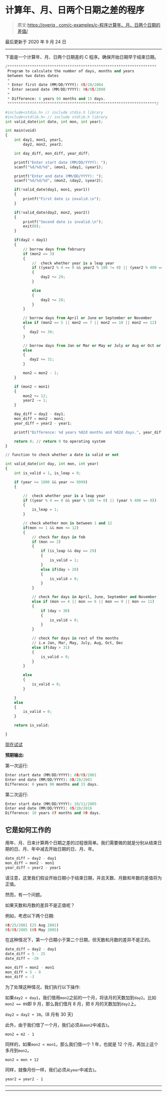 # 计算年、月、日两个日期之差的程序

> 原文:[https://overiq . com/c-examples/c-程序计算年、月、日两个日期的差值/](https://overiq.com/c-examples/c-program-to-calculate-the-difference-of-two-dates-in-years-months-and-days/)

最后更新于 2020 年 9 月 24 日

* * *

下面是一个计算年、月、日两个日期差的 C 程序。确保开始日期早于结束日期。

```py
/*******************************************************************
 Program to calculate the number of days, months and years
 between two dates dates
 * 
 * Enter first date (MM/DD/YYYY): 05/20/2004
 * Enter second date (MM/DD/YYYY): 06/05/2008
 * 
 * Difference: 4 years 00 months and 15 days.
 *******************************************************************/

#include<stdio.h> // include stdio.h library
#include<stdlib.h> // include stdlib.h library
int valid_date(int date, int mon, int year);

int main(void)
{
    int day1, mon1, year1,
        day2, mon2, year2;

    int day_diff, mon_diff, year_diff;         

    printf("Enter start date (MM/DD/YYYY): ");
    scanf("%d/%d/%d", &mon1, &day1, &year1);

    printf("Enter end date (MM/DD/YYYY): ");
    scanf("%d/%d/%d", &mon2, &day2, &year2);

    if(!valid_date(day1, mon1, year1))
    {
        printf("First date is invalid.\n");        
    }

    if(!valid_date(day2, mon2, year2))
    {
        printf("Second date is invalid.\n");
        exit(0);
    }       

    if(day2 < day1)
    {      
        // borrow days from february
        if (mon2 == 3)
        {
            //  check whether year is a leap year
            if ((year2 % 4 == 0 && year2 % 100 != 0) || (year2 % 400 == 0)) 
            {
                day2 += 29;
            }

            else
            {
                day2 += 28;
            }                        
        }

        // borrow days from April or June or September or November
        else if (mon2 == 5 || mon2 == 7 || mon2 == 10 || mon2 == 12) 
        {
           day2 += 30; 
        }

        // borrow days from Jan or Mar or May or July or Aug or Oct or Dec
        else
        {
           day2 += 31;
        }

        mon2 = mon2 - 1;
    }

    if (mon2 < mon1)
    {
        mon2 += 12;
        year2 -= 1;
    }       

    day_diff = day2 - day1;
    mon_diff = mon2 - mon1;
    year_diff = year2 - year1;

    printf("Difference: %d years %02d months and %02d days.", year_diff, mon_diff, day_diff);

    return 0; // return 0 to operating system
}

// function to check whether a date is valid or not

int valid_date(int day, int mon, int year)    
{
    int is_valid = 1, is_leap = 0;

    if (year >= 1800 && year <= 9999) 
    {

        //  check whether year is a leap year
        if ((year % 4 == 0 && year % 100 != 0) || (year % 400 == 0)) 
        {
            is_leap = 1;
        }

        // check whether mon is between 1 and 12
        if(mon >= 1 && mon <= 12)
        {
            // check for days in feb
            if (mon == 2)
            {
                if (is_leap && day == 29) 
                {
                    is_valid = 1;
                }
                else if(day > 28) 
                {
                    is_valid = 0;
                }
            }

            // check for days in April, June, September and November
            else if (mon == 4 || mon == 6 || mon == 9 || mon == 11) 
            {
                if (day > 30)
                {
                    is_valid = 0;
                }
            }

            // check for days in rest of the months 
            // i.e Jan, Mar, May, July, Aug, Oct, Dec
            else if(day > 31)
            {            
                is_valid = 0;
            }        
        }

        else
        {
            is_valid = 0;
        }

    }
    else
    {
        is_valid = 0;
    }

    return is_valid;

}

```

[现在试试](https://overiq.com/c-online-compiler/nOD/)

**预期输出:**

第一次运行:

```py
Enter start date (MM/DD/YYYY): 08/05/2001
Enter end date (MM/DD/YYYY): 08/20/2001
Difference: 0 years 00 months and 15 days.

```

第二次运行:

```py
Enter start date (MM/DD/YYYY): 10/11/2005
Enter end date (MM/DD/YYYY): 05/20/2016
Difference: 10 years 07 months and 09 days.

```

## 它是如何工作的

用年、月、日来计算两个日期之差的过程很简单。我们需要做的就是分别从结束日期的日、月、年中减去开始日期的日、月、年。

```py
date_diff = day2 - day1
mon_diff = mon2 - mon1
year_diff = year2 - year1

```

请注意，这里我们假设开始日期小于结束日期，并且天数、月数和年数的差值将为正值。

然而，有一个问题。

如果天数和月数的差异不是正值呢？

例如，考虑以下两个日期:

```py
08/25/2001 (25 Aug 2001)
05/05/2005 (05 May 2005)

```

在这种情况下，第一个日期小于第二个日期，但天数和月数的差异不是正的。

```py
date_diff = day2 - day1
date_diff = 5 - 25
date_diff = -20

mon_diff = mon2 - mon1
mon_diff = 5 - 8
mon_diff = -3

```

为了处理这种情况，我们执行以下操作:

如果`day2 < day1`，我们借用`mon2`之前的一个月，将该月的天数加到`day2`。比如`mon2 == 09`即 9 月，那么我们借月 8 月，把 8 月的天数加到`day2`上。

`day2 = day2 + 30`。(8 月有 30 天)

此外，由于我们借了一个月，我们必须从`mon2`中减去`1`。

`mon2 = m2 - 1`

同样的，如果`mon2 < mon1`，那么我们借一个 1 年，也就是 12 个月，再加上这个多月到`mon2`。

`mon2 = mon + 12`

同样，就像月份一样，我们必须从`year`中减去`1`。

`year2 = year2 - 1`

* * *

* * *